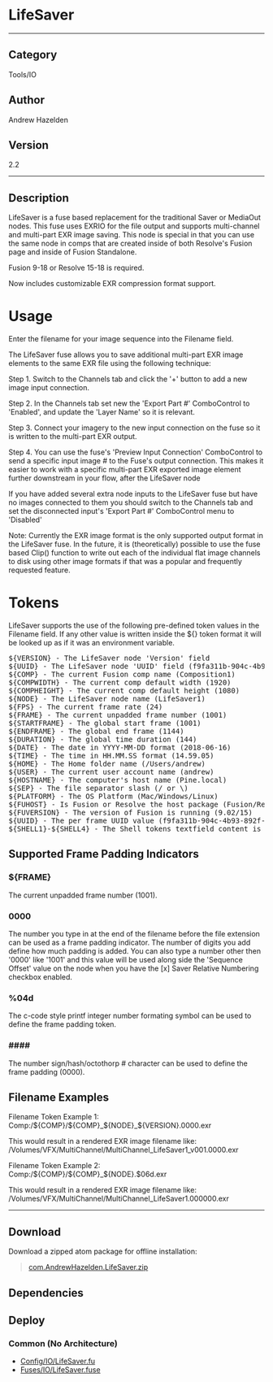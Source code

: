 # LifeSaver
___

## Category
Tools/IO

## Author
Andrew Hazelden

## Version
2.2

___

## Description
<p>LifeSaver is a fuse based replacement for the traditional Saver or MediaOut nodes. This fuse uses EXRIO for the file output and supports multi-channel and multi-part EXR image saving. This node is special in that you can use the same node in comps that are created inside of both Resolve's Fusion page and inside of Fusion Standalone.</p>

<p>Fusion 9-18 or Resolve 15-18 is required.</p>

<p>Now includes customizable EXR compression format support.</p>

<h1>Usage</h1>

<p>Enter the filename for your image sequence into the Filename field.</p>

<p>The LifeSaver fuse allows you to save additional multi-part EXR image elements to the same EXR file using the following technique:</p>

<p>Step 1. Switch to the Channels tab and click the '+' button to add a new image input connection.</p>

<p>Step 2. In the Channels tab set new the 'Export Part #' ComboControl to 'Enabled', and update the 'Layer Name' so it is relevant.</p>

<p>Step 3. Connect your imagery to the new input connection on the fuse so it is written to the multi-part EXR output.</p>

<p>Step 4. You can use the fuse's 'Preview Input Connection' ComboControl to send a specific input image # to the Fuse's output connection. This makes it easier to work with a specific multi-part EXR exported image element further downstream in your flow, after the LifeSaver node</p>

<p>If you have added several extra node inputs to the LifeSaver fuse but have no images connected to them you should switch to the Channels tab and set the disconnected input's 'Export Part #' ComboControl menu to 'Disabled'</p>

<p>Note: Currently the EXR image format is the only supported output format in the LifeSaver fuse. In the future, it is (theoretically) possible to use the fuse based Clip() function to write out each of the individual flat image channels to disk using other image formats if that was a popular and frequently requested feature.</p>

<h1>Tokens</h1>

<p>LifeSaver supports the use of the following pre-defined token values in the Filename field. If any other value is written inside the ${} token format it will be looked up as if it was an environment variable.</p>

<pre>
${VERSION} - The LifeSaver node 'Version' field
${UUID} - The LifeSaver node 'UUID' field (f9fa311b-904c-4b93-892f-0d772887db88)
${COMP} - The current Fusion comp name (Composition1)
${COMPWIDTH} - The current comp default width (1920)
${COMPHEIGHT} - The current comp default height (1080)
${NODE} - The LifeSaver node name (LifeSaver1)
${FPS} - The current frame rate (24)
${FRAME} - The current unpadded frame number (1001)
${STARTFRAME} - The global start frame (1001)
${ENDFRAME} - The global end frame (1144)
${DURATION} - The global time duration (144)
${DATE} - The date in YYYY-MM-DD format (2018-06-16)
${TIME} - The time in HH.MM.SS format (14.59.05)
${HOME} - The Home folder name (/Users/andrew)
${USER} - The current user account name (andrew)
${HOSTNAME} - The computer's host name (Pine.local)
${SEP} - The file separator slash (/ or \)
${PLATFORM} - The OS Platform (Mac/Windows/Linux)
${FUHOST} - Is Fusion or Resolve the host package (Fusion/Resolve)
${FUVERSION} - The version of Fusion is running (9.02/15)
${UUID} - The per frame UUID value (f9fa311b-904c-4b93-892f-0d772887db88)
${SHELL1}-${SHELL4} - The Shell tokens textfield content is run in the Terminal/Command Prompt and the return value captured (echo Hello_World)
</pre>

<h2>Supported Frame Padding Indicators</h2>

<h3>${FRAME}</h3>

The current unpadded frame number (1001).

<h3>0000</h3>

The number you type in at the end of the filename before the file extension can be used as a frame padding indicator. The number of digits you add define how much padding is added. You can also type a number other then '0000' like '1001' and this value will be used along side the 'Sequence Offset' value on the node when you have the [x] Saver Relative Numbering checkbox enabled.

<h3>&#37;04d</h3>

The c-code style printf integer number formating symbol can be used to define the frame padding token.

<h3>####</h3>

The number sign/hash/octothorp # character can be used to define the frame padding (0000).


<h2>Filename Examples</h2>

<p>Filename Token Example 1:<br>
Comp:/${COMP}/${COMP}_${NODE}_${VERSION}.0000.exr</p>

<p>This would result in a rendered EXR image filename like:<br>
/Volumes/VFX/MultiChannel/MultiChannel_LifeSaver1_v001.0000.exr</p>

<p>Filename Token Example 2:<br>
Comp:/${COMP}/${COMP}_${NODE}.$06d.exr</p>

<p>This would result in a rendered EXR image filename like:<br>
/Volumes/VFX/MultiChannel/MultiChannel_LifeSaver1.000000.exr</p>

___

## Download

Download a zipped atom package for offline installation:
> [com.AndrewHazelden.LifeSaver.zip](https://gitlab.com/WeSuckLess/Reactor/-/archive/master/Reactor-master.zip?path=Atoms/com.AndrewHazelden.LifeSaver)  

## Dependencies

## Deploy

### Common (No Architecture)

<ul>
<li><a href="https://gitlab.com/WeSuckLess/Reactor/-/blob/master/Atoms/com.AndrewHazelden.LifeSaver/Config/IO/LifeSaver.fu?ref_type=heads">Config/IO/LifeSaver.fu</a></li>
<li><a href="https://gitlab.com/WeSuckLess/Reactor/-/blob/master/Atoms/com.AndrewHazelden.LifeSaver/Fuses/IO/LifeSaver.fuse?ref_type=heads">Fuses/IO/LifeSaver.fuse</a></li>
</ul>
